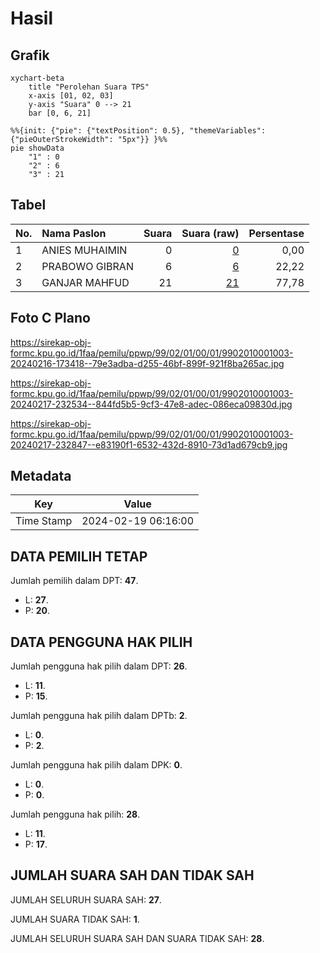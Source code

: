 # Hasil

## Grafik

```mermaid
xychart-beta
    title "Perolehan Suara TPS"
    x-axis [01, 02, 03]
    y-axis "Suara" 0 --> 21
    bar [0, 6, 21]
```

```mermaid
%%{init: {"pie": {"textPosition": 0.5}, "themeVariables": {"pieOuterStrokeWidth": "5px"}} }%%
pie showData
    "1" : 0
    "2" : 6
    "3" : 21
```

## Tabel

| No. | Nama Paslon    | Suara | Suara (raw) | Persentase |
|:--- |:-------------- | -----:| -----------:| ----------:|
| 1   | ANIES MUHAIMIN | 0     | [0][p-1]    | 0,00       |
| 2   | PRABOWO GIBRAN | 6     | [6][p-2]    | 22,22      |
| 3   | GANJAR MAHFUD  | 21    | [21][p-3]   | 77,78      |


[p-1]: https://github.com/gigit-pemilu/pemilu-2024-99-luar-negeri/blob/main/pilpres/hitung-suara/sub/99-luar-negeri/sub/02-abuja-nigeria/sub/01-abuja-nigeria/sub/0001-abuja-nigeria/sub/003-pos-003/sub/paslon-1.txt
[p-2]: https://github.com/gigit-pemilu/pemilu-2024-99-luar-negeri/blob/main/pilpres/hitung-suara/sub/99-luar-negeri/sub/02-abuja-nigeria/sub/01-abuja-nigeria/sub/0001-abuja-nigeria/sub/003-pos-003/sub/paslon-2.txt
[p-3]: https://github.com/gigit-pemilu/pemilu-2024-99-luar-negeri/blob/main/pilpres/hitung-suara/sub/99-luar-negeri/sub/02-abuja-nigeria/sub/01-abuja-nigeria/sub/0001-abuja-nigeria/sub/003-pos-003/sub/paslon-3.txt

## Foto C Plano

https://sirekap-obj-formc.kpu.go.id/1faa/pemilu/ppwp/99/02/01/00/01/9902010001003-20240216-173418--79e3adba-d255-46bf-899f-921f8ba265ac.jpg

https://sirekap-obj-formc.kpu.go.id/1faa/pemilu/ppwp/99/02/01/00/01/9902010001003-20240217-232534--844fd5b5-9cf3-47e8-adec-086eca09830d.jpg

https://sirekap-obj-formc.kpu.go.id/1faa/pemilu/ppwp/99/02/01/00/01/9902010001003-20240217-232847--e83190f1-6532-432d-8910-73d1ad679cb9.jpg


## Metadata

| Key        | Value               |
| ---------- | ------------------- |
| Time Stamp | 2024-02-19 06:16:00 |


## DATA PEMILIH TETAP

Jumlah pemilih dalam DPT: **47**.
 * L: **27**.
 * P: **20**.

## DATA PENGGUNA HAK PILIH

Jumlah pengguna hak pilih dalam DPT: **26**.
 * L: **11**.
 * P: **15**.

Jumlah pengguna hak pilih dalam DPTb: **2**.
 * L: **0**.
 * P: **2**.

Jumlah pengguna hak pilih dalam DPK: **0**.
 * L: **0**.
 * P: **0**.

Jumlah pengguna hak pilih: **28**.
 * L: **11**.
 * P: **17**.

## JUMLAH SUARA SAH DAN TIDAK SAH

JUMLAH SELURUH SUARA SAH: **27**.

JUMLAH SUARA TIDAK SAH: **1**.

JUMLAH SELURUH SUARA SAH DAN SUARA TIDAK SAH: **28**.


